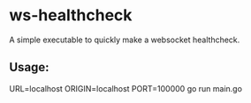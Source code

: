 ws-healthcheck
==============

A simple executable to quickly make a websocket healthcheck.

Usage:
-----

URL=localhost ORIGIN=localhost PORT=100000 go run main.go